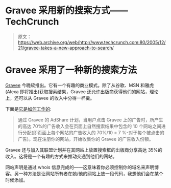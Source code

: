 # Gravee 采用新的搜索方式——TechCrunch

> 原文：<https://web.archive.org/web/http://www.techcrunch.com:80/2005/12/21/gravee-takes-a-new-approach-to-search/>

# Gravee 采用了一种新的搜索方法

 [Gravee](https://web.archive.org/web/20211202212043/http://www.gravee.com/) 今晚软推出。它有一个有趣的商业模式。除了从谷歌、MSN 和雅虎(Alexa 即将推出)获取搜索结果，Gravee 还允许出版商获得他们的网站，理论上，还可以从 Gravee 的收入中分得一杯羹。

下面是[它是如何工作的](https://web.archive.org/web/20211202212043/http://www.gravee.com/howitworks.php):

> 通过 Gravee 的 AdShare 计划，当用户点击 Gravee 上的广告时，所产生的高达 70%的广告收入会在页面上自然搜索结果中包含的 10 个网站之间进行分配(即页面上每个网站的广告收入的 70%/10 = 7 %-对于每个被点击的广告)。现在注册你的网站，开始收集你的 Gravee 的广告收入份额。

Gravee 还与加入其联盟计划并在其网站上放置搜索框的出版商分享高达 35%的收入。这将是一个有趣的方式来推动交通到他们的网站。

网站声明是通过 whois 信息完成的——这意味着你必须控制你的域名来声明博客。另一种方法是让网站所有者在她/他的网站上放一段代码，我想他们会在某个时候添加。